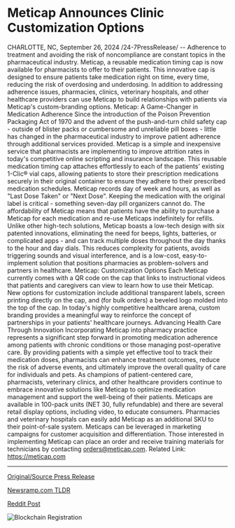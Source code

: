 # Meticap Announces Clinic Customization Options

CHARLOTTE, NC, September 26, 2024 /24-7PressRelease/ -- Adherence to treatment and avoiding the risk of noncompliance are constant topics in the pharmaceutical industry. Meticap, a reusable medication timing cap is now available for pharmacists to offer to their patients. This innovative cap is designed to ensure patients take medication right on time, every time, reducing the risk of overdosing and underdosing. In addition to addressing adherence issues, pharmacies, clinics, veterinary hospitals, and other healthcare providers can use Meticap to build relationships with patients via Meticap's custom-branding options.   Meticap: A Game-Changer in Medication Adherence Since the introduction of the Poison Prevention Packaging Act of 1970 and the advent of the push-and-turn child safety cap - outside of blister packs or cumbersome and unreliable pill boxes - little has changed in the pharmaceutical industry to improve patient adherence through additional services provided. Meticap is a simple and inexpensive service that pharmacists are implementing to improve attrition rates in today's competitive online scripting and insurance landscape.  This reusable medication timing cap attaches effortlessly to each of the patients' existing 1-Clic® vial caps, allowing patients to store their prescription medications securely in their original container to ensure they adhere to their prescribed medication schedules. Meticap records day of week and hours, as well as "Last Dose Taken" or "Next Dose". Keeping the medication with the original label is critical - something seven-day pill organizers cannot do. The affordability of Meticap means that patients have the ability to purchase a Meticap for each medication and re-use Meticaps indefinitely for refills.  Unlike other high-tech solutions, Meticap boasts a low-tech design with six patented innovations, eliminating the need for beeps, lights, batteries, or complicated apps - and can track multiple doses throughout the day thanks to the hour and day dials. This reduces complexity for patients, avoids triggering sounds and visual interference, and is a low-cost, easy-to-implement solution that positions pharmacies as problem-solvers and partners in healthcare.  Meticap: Customization Options Each Meticap currently comes with a QR code on the cap that links to instructional videos that patients and caregivers can view to learn how to use their Meticap. New options for customization include additional transparent labels, screen printing directly on the cap, and (for bulk orders) a beveled logo molded into the top of the cap. In today's highly competitive healthcare arena, custom branding provides a meaningful way to reinforce the concept of partnerships in your patients' healthcare journeys.   Advancing Health Care Through Innovation Incorporating Meticap into pharmacy practice represents a significant step forward in promoting medication adherence among patients with chronic conditions or those managing post-operative care. By providing patients with a simple yet effective tool to track their medication doses, pharmacists can enhance treatment outcomes, reduce the risk of adverse events, and ultimately improve the overall quality of care for individuals and pets. As champions of patient-centered care, pharmacists, veterinary clinics, and other healthcare providers continue to embrace innovative solutions like Meticap to optimize medication management and support the well-being of their patients.  Meticaps are available in 100-pack units (NET 30, fully refundable) and there are several retail display options, including video, to educate consumers. Pharmacies and veterinary hospitals can easily add Meticap as an additional SKU to their point-of-sale system. Meticaps can be leveraged in marketing campaigns for customer acquisition and differentiation. Those interested in implementing Meticap can place an order and receive training materials for technicians by contacting orders@meticap.com.  Related Link: https://meticap.com 

---

[Original/Source Press Release](https://www.24-7pressrelease.com/press-release/514701/meticap-announces-clinic-customization-options)
                    

[Newsramp.com TLDR](https://newsramp.com/curated-news/new-reusable-medication-timing-cap-meticap-revolutionizes-patient-adherence/ba8f3e43ff7f68e5b23336b2aee97da9) 

 



[Reddit Post](https://www.reddit.com/r/technology_press/comments/1fpqf59/new_reusable_medication_timing_cap_meticap/) 



![Blockchain Registration](https://cdn.newsramp.app/24-7PressRelease/qrcode/249/26/tallg2py.webp)